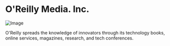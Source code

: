 # O'Reilly Media. Inc.
![Image](https://github.com/user-attachments/assets/69439601-99cc-4f62-bd39-a9a38ef088a7)

O'Reilly spreads the knowledge of innovators through its technology books, online services, magazines, research, and tech conferences.